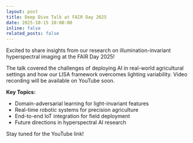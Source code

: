 ```yaml
---
layout: post
title: Deep Dive Talk at FAIR Day 2025
date: 2025-10-15 10:00:00
inline: false
related_posts: false
---
```


Excited to share insights from our research on illumination-invariant hyperspectral imaging at the FAIR Day 2025! 

The talk covered the challenges of deploying AI in real-world agricultural settings and how our LISA framework overcomes lighting variability. Video recording will be available on YouTube soon.

**Key Topics:**
- Domain-adversarial learning for light-invariant features
- Real-time robotic systems for precision agriculture  
- End-to-end IoT integration for field deployment
- Future directions in hyperspectral AI research

Stay tuned for the YouTube link!
